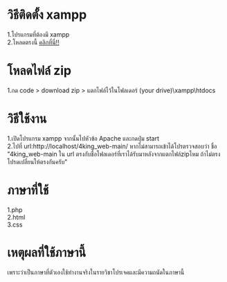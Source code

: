 # วิธีติดตั้ง xampp
1.โปรแกรมที่ต้องมี xampp<br>
2.โหลดตรงนี้ <a href="https://www.apachefriends.org/download.html" rel="nofollow">คลิกที่นี่!!</a>

# โหลดไฟล์ zip
1.กด code > download zip > แตกไฟล์ไว้ในโฟลเดอร์ (your drive)\xampp\htdocs

# วิธีใช้งาน
1.เปิดโปรแกรม xampp จากนั้นไปหัวข้อ Apache และกดปุ่ม start <br>
2.ไปที่ url:http://localhost/4king_web-main/ หากไม่สามารถเข้าได้โปรตรวจสอบว่า ชื่อ "4king_web-main ใน url ตรงกับชื่อโฟลเดอร์ที่เราได้รับมาหลังจากแตกไฟล์zipไหม ถ้าไม่ตรงโปรดเปลี่ยนให้ตรงกันครับ"

# ภาษาที่ใช้
1.php <br>
2.html <br>
3.css

# เหตุผลที่ใช้ภาษานี้
เพราะว่าเป็นภาษาที่ตัวเองใช้ทำงานจริงในรายวิชาโปรเจคและมีความถนัดในภาษานี้


